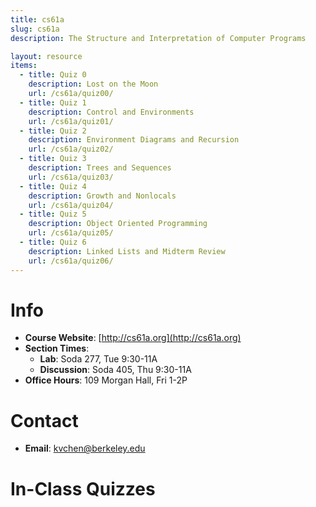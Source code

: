 ```yaml
---
title: cs61a
slug: cs61a
description: The Structure and Interpretation of Computer Programs

layout: resource
items:
  - title: Quiz 0
    description: Lost on the Moon
    url: /cs61a/quiz00/
  - title: Quiz 1
    description: Control and Environments
    url: /cs61a/quiz01/
  - title: Quiz 2
    description: Environment Diagrams and Recursion
    url: /cs61a/quiz02/
  - title: Quiz 3
    description: Trees and Sequences
    url: /cs61a/quiz03/
  - title: Quiz 4
    description: Growth and Nonlocals
    url: /cs61a/quiz04/
  - title: Quiz 5
    description: Object Oriented Programming
    url: /cs61a/quiz05/
  - title: Quiz 6
    description: Linked Lists and Midterm Review
    url: /cs61a/quiz06/
---
```


# Info

* **Course Website**: [http://cs61a.org](http://cs61a.org)
* **Section Times**:
  * **Lab**: Soda 277, Tue 9:30-11A
  * **Discussion**: Soda 405, Thu 9:30-11A
* **Office Hours**: 109 Morgan Hall, Fri 1-2P


# Contact

* **Email**: [kvchen@berkeley.edu](mailto:kvchen@berkeley.edu)


# In-Class Quizzes
